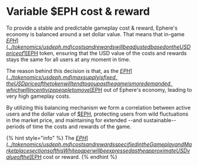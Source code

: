 # Variable $EPH cost & reward

To provide a stable and predictable gameplay cost & reward, Ephere's economy is balanced around a set dollar value. That means that in-game [$EPH](../tokenomics/usdeph.md) costs and rewards will be adjusted based on the USD price of 1 [$EPH](../tokenomics/usdeph.md) token, ensuring that the USD value of the costs and rewards stays the same for all users at any moment in time.

The reason behind this decision is that, as the [$EPH](../tokenomics/usdeph.md) max supply is fixed, the USD price of the token will tend to go up as the game is more demanded, which will incentivize people to move [$EPH](../tokenomics/usdeph.md) out of Ephere's economy, leading to very high gameplay costs.&#x20;

By utilizing this balancing mechanism we form a correlation between active users and the dollar value of [$EPH](../tokenomics/usdeph.md), protecting users from wild fluctuations in the market price, and maintaining for extended --and sustainable-- periods of time the costs and rewards of the game.

{% hint style="info" %}
The [$EPH](../tokenomics/usdeph.md) costs and rewards specified in the Gameplay and Marketplace sections of this Whitepaper will be expressed as the approximate USD value of the [$EPH](../tokenomics/usdeph.md) cost or reward.
{% endhint %}
